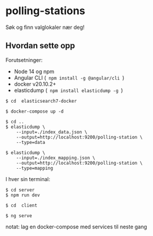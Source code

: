 # polling-stations
Søk og finn valglokaler nær deg!

## Hvordan sette opp

Forutsetninger:
  
  - Node 14 og npm
  - Angular CLI (```  npm install -g @angular/cli  ```)
  - docker v20.10.2+
  - elasticdump (```  npm install elasticdump -g  ```)



``` shell
$ cd  elasticsearch7-docker

$ docker-compose up -d
```

``` shell
$ cd ..
$ elasticdump \
    --input=./index_data.json \
    --output=http://localhost:9200/polling-station \
    --type=data
```

``` shell
$ elasticdump \
    --input=./index_mapping.json \
    --output=http://localhost:9200/polling-station \
    --type=mapping
``` 

I hver sin terminal:

``` shell
$ cd server
$ npm run dev
```

``` shell
$ cd  client

$ ng serve
```

notat: lag en docker-compose med services til neste gang